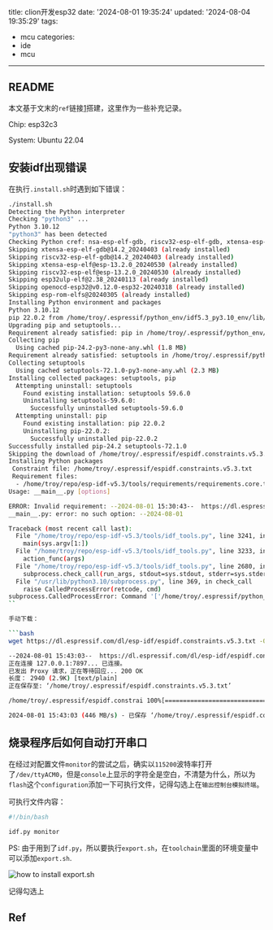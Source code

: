 title: clion开发esp32
date: '2024-08-01 19:35:24'
updated: '2024-08-04 19:35:29'
tags:
  - mcu
categories:
  - ide
  - mcu
---
## README

本文基于文末的`ref`链接[1]搭建，这里作为一些补充记录。

Chip: esp32c3

System: Ubuntu 22.04

## 安装idf出现错误

在执行`.install.sh`时遇到如下错误：

```bash
./install.sh
Detecting the Python interpreter
Checking "python3" ...
Python 3.10.12
"python3" has been detected
Checking Python cref: nsa-esp-elf-gdb, riscv32-esp-elf-gdb, xtensa-esp-elf, riscv32-esp-elf, esp32ulp-elf, openocd-esp32, esp-rom-elfs
Skipping xtensa-esp-elf-gdb@14.2_20240403 (already installed)
Skipping riscv32-esp-elf-gdb@14.2_20240403 (already installed)
Skipping xtensa-esp-elf@esp-13.2.0_20240530 (already installed)
Skipping riscv32-esp-elf@esp-13.2.0_20240530 (already installed)
Skipping esp32ulp-elf@2.38_20240113 (already installed)
Skipping openocd-esp32@v0.12.0-esp32-20240318 (already installed)
Skipping esp-rom-elfs@20240305 (already installed)
Installing Python environment and packages
Python 3.10.12
pip 22.0.2 from /home/troy/.espressif/python_env/idf5.3_py3.10_env/lib/python3.10/site-packages/pip (python 3.10)
Upgrading pip and setuptools...
Requirement already satisfied: pip in /home/troy/.espressif/python_env/idf5.3_py3.10_env/lib/python3.10/site-packages (22.0.2)
Collecting pip
  Using cached pip-24.2-py3-none-any.whl (1.8 MB)
Requirement already satisfied: setuptools in /home/troy/.espressif/python_env/idf5.3_py3.10_env/lib/python3.10/site-packages (59.6.0)
Collecting setuptools
  Using cached setuptools-72.1.0-py3-none-any.whl (2.3 MB)
Installing collected packages: setuptools, pip
  Attempting uninstall: setuptools
    Found existing installation: setuptools 59.6.0
    Uninstalling setuptools-59.6.0:
      Successfully uninstalled setuptools-59.6.0
  Attempting uninstall: pip
    Found existing installation: pip 22.0.2
    Uninstalling pip-22.0.2:
      Successfully uninstalled pip-22.0.2
Successfully installed pip-24.2 setuptools-72.1.0
Skipping the download of /home/troy/.espressif/espidf.constraints.v5.3.txt because it was downloaded recently.
Installing Python packages
 Constraint file: /home/troy/.espressif/espidf.constraints.v5.3.txt
 Requirement files:
  - /home/troy/repo/esp-idf-v5.3/tools/requirements/requirements.core.txt
Usage: __main__.py [options]

ERROR: Invalid requirement: --2024-08-01 15:30:43--  https://dl.espressif.com/dl/esp-idf/espidf.constraints.v5.3.txt
__main__.py: error: no such option: --2024-08-01

Traceback (most recent call last):
  File "/home/troy/repo/esp-idf-v5.3/tools/idf_tools.py", line 3241, in <module>
    main(sys.argv[1:])
  File "/home/troy/repo/esp-idf-v5.3/tools/idf_tools.py", line 3233, in main
    action_func(args)
  File "/home/troy/repo/esp-idf-v5.3/tools/idf_tools.py", line 2680, in action_install_python_env
    subprocess.check_call(run_args, stdout=sys.stdout, stderr=sys.stderr, env=env_copy)
  File "/usr/lib/python3.10/subprocess.py", line 369, in check_call
    raise CalledProcessError(retcode, cmd)
subprocess.CalledProcessError: Command '['/home/troy/.espressif/python_env/idf5.3_py3.10_env/bin/python', '-m', 'pip', 'install', '--no-warn-script-location', '-r', '/home/troy/repo/esp-idf-v5.3/tools/requirements/requirements.core.txt', '--upgrade', '--constraint', '/home/troy/.espressif/espidf.constraints.v5.3.txt', '--extra-index-url', 'https://dl.espressif.com/pypi']' returned non-zero exit status 1.
``

手动下载：

```bash
wget https://dl.espressif.com/dl/esp-idf/espidf.constraints.v5.3.txt -O /home/troy/.espressif/espidf.constraints.v5.3.txt

--2024-08-01 15:43:03--  https://dl.espressif.com/dl/esp-idf/espidf.constraints.v5.3.txt
正在连接 127.0.0.1:7897... 已连接。
已发出 Proxy 请求，正在等待回应... 200 OK
长度： 2940 (2.9K) [text/plain]
正在保存至: ‘/home/troy/.espressif/espidf.constraints.v5.3.txt’

/home/troy/.espressif/espidf.constrai 100%[========================================================================>]   2.87K  --.-KB/s    用时 0s    

2024-08-01 15:43:03 (446 MB/s) - 已保存 ‘/home/troy/.espressif/espidf.constraints.v5.3.txt’ [2940/2940])
```

## 烧录程序后如何自动打开串口

在经过对配置文件`monitor`的尝试之后，确实以`115200`波特率打开了`/dev/ttyACM0`，但是`console`上显示的字符全是空白，不清楚为什么，所以为`flash`这个`configuration`添加一下可执行文件，记得勾选上在`输出控制台模拟终端`。

可执行文件内容：

```bash
#!/bin/bash

idf.py monitor
```

PS: 由于用到了`idf.py`，所以要执行`export.sh`，在`toolchain`里面的环境变量中可以添加`export.sh`.

![how to install export.sh](https://i.ibb.co/42jkNps/2024-08-04-19-28-11.png)

记得勾选上

## Ref

[1]: https://blog.csdn.net/m0_51719399/article/details/127389279
[2]: https://www.bilibili.com/read/cv15226500/
[3]: https://github.com/TroyMitchell911/esp32-example-clion
[4]: https://docs.espressif.com/projects/esp-idf/zh_CN/stable/esp32c3/api-guides/jtag-debugging/index.html
